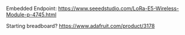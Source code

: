Embedded Endpoint:
https://www.seeedstudio.com/LoRa-E5-Wireless-Module-p-4745.html

Starting breadboard?
https://www.adafruit.com/product/3178

